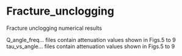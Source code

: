 # Fracture_unclogging
Fracture unclogging numerical results

Q_angle_freq... files contain attenuation values shown in Figs.5 to 9
tau_vs_angle... files contain attenuation values shown in Figs.5 to 9
